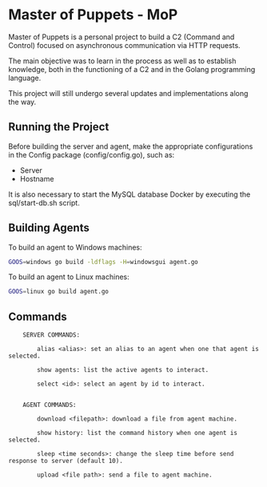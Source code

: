 # Master of Puppets - MoP

Master of Puppets is a personal project to build a C2 (Command and Control) focused on asynchronous communication via HTTP requests.

The main objective was to learn in the process as well as to establish knowledge, both in the functioning of a C2 and in the Golang programming language.

This project will still undergo several updates and implementations along the way.

## Running the Project

Before building the server and agent, make the appropriate configurations in the Config package (config/config.go), such as:

- Server
- Hostname

It is also necessary to start the MySQL database Docker by executing the sql/start-db.sh script.

## Building Agents

To build an agent to Windows machines:

```bash
GOOS=windows go build -ldflags -H=windowsgui agent.go
```

To build an agent to Linux machines:

```bash
GOOS=linux go build agent.go
```

## Commands

```
	SERVER COMMANDS:

		alias <alias>: set an alias to an agent when one that agent is selected.
	
		show agents: list the active agents to interact.
			
		select <id>: select an agent by id to interact.


	AGENT COMMANDS:

		download <filepath>: download a file from agent machine.

		show history: list the command history when one agent is selected.

		sleep <time seconds>: change the sleep time before send response to server (default 10).

		upload <file path>: send a file to agent machine.
```

